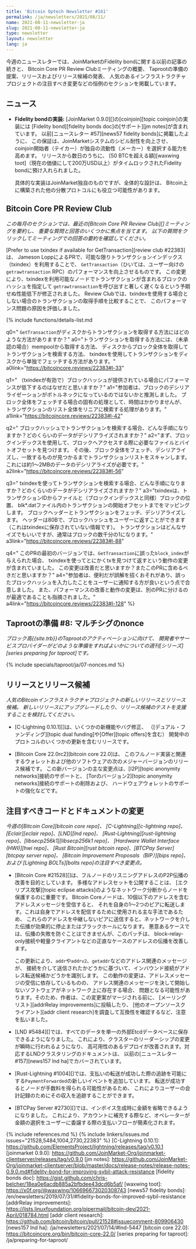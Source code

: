 ```yaml
---
title: 'Bitcoin Optech Newsletter #161'
permalink: /ja/newsletters/2021/08/11/
name: 2021-08-11-newsletter-ja
slug: 2021-08-11-newsletter-ja
type: newsletter
layout: newsletter
lang: ja
---
```

今週のニュースレターでは、JoinMarketのFidelity bondに関する以前の記事の続きと、
Bitcoin Core PR Review Clubミーティングの概要、
Taprootの準備の提案、リリースおよびリリース候補の発表、
人気のあるインフラストラクチャプロジェクトの注目すべき変更などの恒例のセクションを掲載しています。

## ニュース

- **<!--implementation-of-fidelity-bonds-->Fidelity bondの実装:** [JoinMarket 0.9.0][]の[coinjoin][topic coinjoin]の実装には
  [Fidelity bond][fidelity bonds doc]の[サポート][jm notes]が含まれています。
  以前[ニュースレター #57][news57 fidelity bonds]に掲載したように、
  この保証は、JoinMarketシステムのシビル耐性を向上させ、
  coinjoin開始者（テイカー）が独自の流動性（メーカー）を選択する能力を高めます。
  リリースから数日のうちに、
  [50 BTCを超える額][waxwing toot]（現在の価値にして200万USD以上）がタイムロックされたFidelity bondに預け入れられました。

  具体的な実装はJoinMarket独自のものですが、全体的な設計は、
  Bitcoin上に構築された他の分散プロトコルにも役立つ可能性があります。

## Bitcoin Core PR Review Club

*この毎月のセクションでは、最近の[Bitcoin Core PR Review Club][]ミーティングを要約し、
重要な質問と回答のいくつかに焦点を当てます。
以下の質問をクリックしてミーティングでの回答の要約を確認してください。*

[Prefer to use txindex if available for GetTransaction][review club #22383]は、
Jameson LoppによるPRで、可能な限りトランザクションインデックス（txindex）を利用することで、
`GetTransaction`（ひいては、ユーザー向けの`getrawtransaction` RPC）のパフォーマンスを向上させるものです。
この変更により、txindexを利用可能なノードでトランザクションが含まれるブロックのハッシュを指定して
`getrawtransaction`を呼び出すと著しく遅くなるという予期せぬ性能低下が修正されました。
Review Clubでは、txindexを使用する場合としない場合のトランザクションの取得手順を比較することで、
このパフォーマンス問題の原因を評価しました。

{% include functions/details-list.md

  q0="<!--what-are-the-different-ways-gettransaction-can-retrieve-a-transaction-from-disk-->
  `GetTransaction`がディスクからトランザクションを取得する方法にはどのような方法がありますか？"
  a0="トランザクションを取得する方法には、（未承認の場合）mempoolから取得する方法、
  ディスクからブロック全体を取得してトランザクションを検索する方法、
  txindexを使用してトランザクションをディスクから単独でフェッチする方法があります。"
  a0link="https://bitcoincore.reviews/22383#l-33"

  q1="<!--why-do-you-think-that-performance-is-worse-when-the-block-hash-is-provided-when-txindex-is-enabled-->
  （txindexが有効で）ブロックハッシュが提供されている場合にパフォーマンスが低下するのはなぜだと思いますか？"
  a1="参加者は、ブロックのデシリアライゼーションがボトルネックになっているのではないかと推測しました。
  ブロック全体をフェッチする場合の固有の処理として、時間はかかりませんが、
  トランザクションのリスト全体をリニアに検索する処理があります。"
  a1link="https://bitcoincore.reviews/22383#l-42"

  q2="<!--if-we-are-looking-up-the-transaction-by-block-hash-what-are-the-steps-how-much-data-is-deserialized-->
  ブロックハッシュでトランザクションを検索する場合、どんな手順になりますか？どのくらいのデータがデシリアライズされますか？"
  a2="まず、ブロックインデックスを使用して、ブロックへアクセスする際に必要なファイルとバイトオフセットを見つけます。
  その後、ブロック全体をフェッチ、デシリアライズし、一致するものが見つかるまでトランザクションリストをスキャンします。
  これには約1〜2MBのデータのデシリアライズが必要です。"
  a2link="https://bitcoincore.reviews/22383#l-56"

  q3="<!--if-we-are-looking-up-the-transaction-using-the-txindex-what-are-the-steps-how-much-data-is-deserialized-->
  txindexを使ってトランザクションを検索する場合、どんな手順になりますか？どのくらいのデータがデシリアライズされますか？"
  a3="txindexは、トランザクションIDからファイルと（ブロックインデックスと同様）ブロックの位置、
  blk\*.datファイル内のトランザクションの開始オフセットまでをマッピングします。
  ブロックヘッダーとトランザクションをフェッチ、デシリアライズします。
  ヘッダーは80Bで、ブロックハッシュをユーザーに返すことができます（これはtxindexに保存されていない情報です）。
  トランザクションはどんなサイズでもいいですが、通常はブロックの数千分の1になります。"
  a3link="https://bitcoincore.reviews/22383#l-88"

  q4="<!--the-first-version-of-this-pr-included-a-behavior-change-when-an-incorrect-block-index-is-provided-to-gettransaction-find-and-return-the-tx-anyway-using-the-txindex-do-you-think-this-change-is-an-improvement-and-should-it-be-included-in-this-pr-->
  このPRの最初のバージョンでは、`GetTransaction`に誤った`block_index`が与えられた場合、
  txindexを使ってとにかくtxを見つけて返すという動作の変更が含まれていました。
  この変更は改善だと思いますか？またこのPRに含めるべきだと思いますか？"
  a4="参加者は、便利だが誤解を招くおそれがあり、誤ったブロックハッシュを入力したことをユーザーに通知する方が良いという点で合意しました。
  また、パフォーマンスの改善と動作の変更は、別のPRに分けるのが最適であることも指摘されました。"
  a4link="https://bitcoincore.reviews/22383#l-128"
%}

## Taprootの準備 #8: マルチシグのnonce

*ブロック高{{site.trb}}のTaprootのアクティベーションに向けて、
開発者やサービスプロバイダーがどのような準備をすればよいかについての週刊[シリーズ][series preparing for taproot]です。*

{% include specials/taproot/ja/07-nonces.md %}

## リリースとリリース候補

*人気のBitcoinインフラストラクチャプロジェクトの新しいリリースとリリース候補。
新しいリリースにアップグレードしたり、リリース候補のテストを支援することを検討してください。*

- [C-Lightning 0.10.1][]は、いくつかの新機能やバグ修正、
  （[デュアル・ファンディング][topic dual funding]や[Offer][topic offers]を含む）
  開発中のプロトコルのいくつかの更新を含むリリースです。

- [Bitcoin Core 22.0rc2][bitcoin core 22.0]は、
  このフルノード実装と関連するウォレットおよび他のソフトウェアの次のメジャーバージョンのリリース候補です。
  この新バージョンの主な変更点は、[I2P][topic anonymity networks]接続のサポートと、
  [Torのバージョン2][topic anonymity networks]接続のサポートの削除および、
  ハードウェアウォレットのサポートの強化などです。

## 注目すべきコードとドキュメントの変更

*今週の[Bitcoin Core][bitcoin core repo]、
[C-Lightning][c-lightning repo]、[Eclair][eclair repo]、[LND][lnd repo]、
[Rust-Lightning][rust-lightning repo]、[libsecp256k1][libsecp256k1 repo]、
[Hardware Wallet Interface (HWI)][hwi repo]、
[Rust Bitcoin][rust bitcoin repo]、[BTCPay Server][btcpay server repo]、
[Bitcoin Improvement Proposals（BIP）][bips repo]、および
[Lightning BOLTs][bolts repo]の注目すべき変更点。*

- [Bitcoin Core #21528][]は、フルノードのリスニングアドレスのP2P伝播の改善を目的としています。
  多様なアドレスセットを公開することは、
  [エクリプス攻撃][topic eclipse attacks]のようなネットワーク分断からノードを保護するのに重要です。
  Bitcoin Coreノードは、10個以下のアドレスを含むアドレスメッセージを受信すると、
  それを自身の1〜2つのピアに転送します。これは自身でアドレスを配信するために使用される主な手法であるため、
  これらのアドレスを中継しないピアに送信すると、ネットワークを介した伝播が効果的に停止またはブラックホールになります。
  悪意あるケースでは、伝播の失敗を防ぐことはできませんが、このパッチは、
  block-relay-only接続や軽量クライアントなどの正直なケースのアドレスの伝播を改善します。

  この更新により、`addr`や`addrv2`、`getaddr`などのアドレス関連のメッセージが、
  接続を介して送信されたかどうかに基づいて、インバウンド接続がアドレス転送候補かどうかを識別します。
  この動作の変更は、アドレスメッセージの受信に依存しているものの、
  アドレス関連のメッセージを決して開始しないソフトウェアがネットワーク上に存在する場合、
  問題となる可能性があります。そのため、作者は、この変更案がマージされる前に、
  [メーリングリスト][addrRelay improvements]に投稿したり、
  [他のオープンソースクライアント][addr client research]を調査して互換性を確認するなど、注意を払いました。

- [LND #5484][]では、すべてのデータを単一の外部Etcdデータベースに保存できるようになりました。
  これにより、クラスターのリーダーシップの変更が瞬時に行われるようになり、
  高可用性のあるデプロイが改善されます。対応するLNDクラスタリングのドキュメントは、
  以前の[ニュースレター #157][news157 lnd ha]でカバーされています。

- [Rust-Lightning #1004][]では、支払いの転送が成功した際の追跡を可能にする`PaymentForwarded`の新しいイベントを追加しています。
  転送が成功するとノードが手数料を得られる可能性があるため、
  これによりユーザーの会計記録のためにその収入を追跡することができます。

- [BTCPay Server #2730][]では、インボイス生成時に金額を省略できるようになりました。
  これにより、アカウントに補充する際など、オペレーターが金額の選択をユーザーに委譲する際の支払いフローが簡素化されます。

{% include references.md %}
{% include linkers/issues.md issues="21528,5484,1004,2730,22383" %}
[C-Lightning 0.10.1]: https://github.com/ElementsProject/lightning/releases/tag/v0.10.1
[joinmarket 0.9.0]: https://github.com/JoinMarket-Org/joinmarket-clientserver/releases/tag/v0.9.0
[jm notes]: https://github.com/JoinMarket-Org/joinmarket-clientserver/blob/master/docs/release-notes/release-notes-0.9.0.md#fidelity-bond-for-improving-sybil-attack-resistance
[fidelity bonds doc]: https://gist.github.com/chris-belcher/18ea0e6acdb885a2bfbdee43dcd6b5af/
[waxwing toot]: https://x0f.org/@waxwing/106696673020308743
[news57 fidelity bonds]: /en/newsletters/2019/07/31/#fidelity-bonds-for-improved-sybil-resistance
[addrRelay improvements]: https://lists.linuxfoundation.org/pipermail/bitcoin-dev/2021-April/018784.html
[addr client research]: https://github.com/bitcoin/bitcoin/pull/21528#issuecomment-809906430
[news157 lnd ha]: /ja/newsletters/2021/07/14/#lnd-5447
[bitcoin core 22.0]: https://bitcoincore.org/bin/bitcoin-core-22.0/
[series preparing for taproot]: /ja/preparing-for-taproot/
